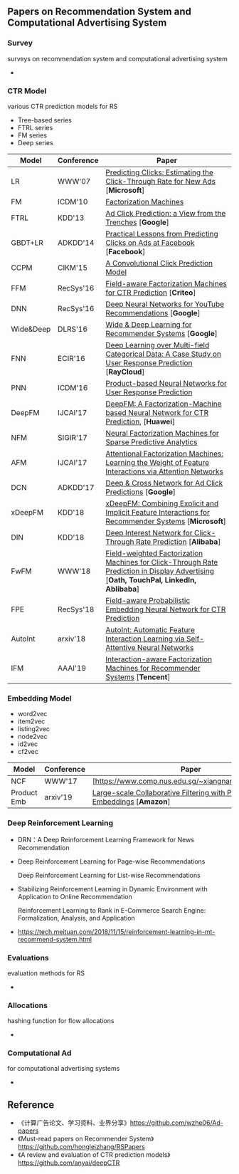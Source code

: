## Papers on Recommendation System and Computational Advertising System

### Survey

surveys on recommendation system and computational advertising system

* 



### CTR Model

various CTR prediction models for RS

* Tree-based series
* FTRL series
* FM series
* Deep series

| Model     | Conference | Paper                                                        |
| --------- | ---------- | ------------------------------------------------------------ |
| LR        | WWW'07     | [Predicting Clicks: Estimating the Click-Through Rate for New Ads](https://dl.acm.org/citation.cfm?id=1242643) [**Microsoft**] |
| FM        | ICDM'10    | [Factorization Machines](https://www.csie.ntu.edu.tw/~b97053/paper/Rendle2010FM.pdf) |
| FTRL      | KDD'13     | [Ad Click Prediction: a View from the Trenches](https://www.researchgate.net/publication/262412214_Ad_click_prediction_a_view_from_the_trenches) [**Google**] |
| GBDT+LR   | ADKDD'14   | [Practical Lessons from Predicting Clicks on Ads at Facebook](https://dl.acm.org/citation.cfm?id=2648589) [**Facebook**] |
| CCPM      | CIKM'15    | [A Convolutional Click Prediction Model](http://www.escience.cn/system/download/73676) |
| FFM       | RecSys'16  | [Field-aware Factorization Machines for CTR Prediction](https://dl.acm.org/citation.cfm?id=2959134) [**Criteo**] |
| DNN       | RecSys'16  | [Deep Neural Networks for YouTube Recommendations](http://art.yale.edu/file_columns/0001/1132/covington.pdf) [**Google**] |
| Wide&Deep | DLRS'16    | [Wide & Deep Learning for Recommender Systems](https://arxiv.org/pdf/1606.07792.pdf) [**Google**] |
| FNN       | ECIR'16    | [Deep Learning over Multi-field Categorical Data: A Case Study on User Response Prediction](https://arxiv.org/abs/1601.02376) [**RayCloud**] |
| PNN       | ICDM'16    | [Product-based Neural Networks for User Response Prediction](https://arxiv.org/pdf/1611.00144.pdf) |
| DeepFM    | IJCAI'17   | [DeepFM: A Factorization-Machine based Neural Network for CTR Prediction](https://arxiv.org/abs/1703.04247), [**Huawei**] |
| NFM       | SIGIR'17   | [Neural Factorization Machines for Sparse Predictive Analytics](https://dl.acm.org/citation.cfm?id=3080777) |
| AFM       | IJCAI'17   | [Attentional Factorization Machines: Learning the Weight of Feature Interactions via Attention Networks](http://www.ijcai.org/proceedings/2017/0435.pdf) |
| DCN       | ADKDD'17   | [Deep & Cross Network for Ad Click Predictions](https://arxiv.org/abs/1708.05123) [**Google**] |
| xDeepFM   | KDD'18     | [xDeepFM: Combining Explicit and Implicit Feature Interactions for Recommender Systems](https://arxiv.org/pdf/1803.05170.pdf) [**Microsoft**] |
| DIN   | KDD'18     | [Deep Interest Network for Click-Through Rate Prediction](https://arxiv.org/pdf/1706.06978.pdf) [**Alibaba**] |
| FwFM      | WWW'18     | [Field-weighted Factorization Machines for Click-Through Rate Prediction in Display Advertising](https://arxiv.org/pdf/1806.03514.pdf) [**Oath, TouchPal, LinkedIn, Ablibaba**] |
| FPE   | RecSys'18   | [Field-aware Probabilistic Embedding Neural Network for CTR Prediction](https://dl.acm.org/citation.cfm?id=3240396) |
| AutoInt   | arxiv'18   | [AutoInt: Automatic Feature Interaction Learning via Self-Attentive Neural Networks](https://arxiv.org/abs/1810.11921) |
| IFM   | AAAI'19   | [Interaction-aware Factorization Machines for Recommender Systems](https://arxiv.org/abs/1902.09757) [**Tencent**]|



### Embedding Model

* word2vec
* item2vec
* listing2vec
* node2vec
* id2vec
* cf2vec

| Model       | Conference | Paper                                                        |
| ----------- | ---------- | ------------------------------------------------------------ |
| NCF | WWW'17   | [https://www.comp.nus.edu.sg/~xiangnan/papers/ncf.pdf) |
| Product Emb | arxiv'19   | [Large-scale Collaborative Filtering with Product Embeddings](https://arxiv.org/abs/1901.04321) [**Amazon**] |



### Deep Reinforcement Learning

* DRN：A Deep Reinforcement Learning Framework for News Recommendation

* Deep Reinforcement Learning for Page-wise Recommendations

  Deep Reinforcement Learning for List-wise Recommendations

* Stabilizing Reinforcement Learning in Dynamic Environment with Application to Online Recommendation

  Reinforcement Learning to Rank in E-Commerce Search Engine: Formalization, Analysis, and Application

* https://tech.meituan.com/2018/11/15/reinforcement-learning-in-mt-recommend-system.html



### Evaluations

evaluation methods for RS

* 



### Allocations

hashing function for flow allocations

* 



### Computational Ad

for computational advertising systems

* 



## Reference

* 《计算广告论文、学习资料、业界分享》https://github.com/wzhe06/Ad-papers
* 《Must-read papers on Recommender System》https://github.com/hongleizhang/RSPapers
* 《A review and evaluation of CTR prediction models》https://github.com/anyai/deepCTR
